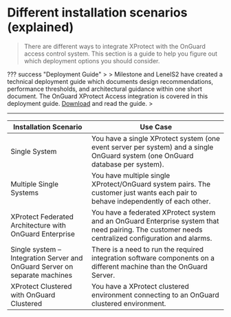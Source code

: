 # Different installation scenarios (explained)
>
> There are different ways to integrate XProtect with the OnGuard access control system. This section is a guide to help you figure out which deployment options you should consider. 
>

??? success "Deployment Guide"
    >
    > Milestone and LenelS2 have created a technical deployment guide which documents design recommendations, performance thresholds, and architectural guidance within one short document. The OnGuard XProtect Access integration is covered in this deployment guide. [Download](https://download.milestonesys.com/lenels2xpa) and read the guide. 
    >
***
| Installation Scenario                                                         |Use Case                                                                                                                                                    |
|-------------------------------------------------------------------------------|------------------------------------------------------------------------------------------------------------------------------------------------------------|
| Single System                                                                 |   You have a single XProtect system (one event server per system) and a single OnGuard system (one OnGuard database per system).                          |
| Multiple Single Systems                                                       |  You have multiple single XProtect/OnGuard system pairs. The customer just wants each pair to behave independently of each other.                    |
| XProtect Federated Architecture with OnGuard Enterprise                       |   You have a federated XProtect system and an OnGuard Enterprise system that need pairing. The customer needs centralized configuration and alarms.   |
| Single system – Integration Server and OnGuard Server on separate machines    |   There is a need to run the required integration software components on a different machine than the OnGuard Server.                                    |
| XProtect Clustered with OnGuard Clustered                                     |   You have a XProtect clustered environment connecting to an OnGuard clustered environment.                                           |
